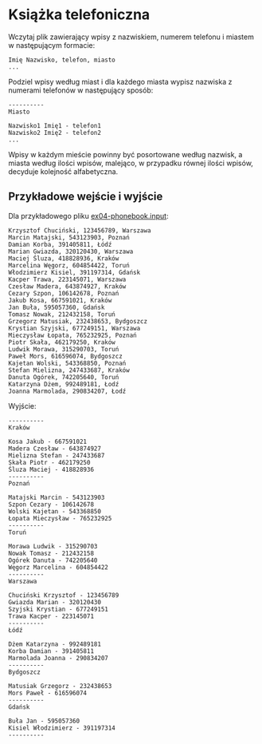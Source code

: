 # Książka telefoniczna
Wczytaj plik zawierający wpisy z nazwiskiem, numerem telefonu i miastem w
następującym formacie:
````
Imię Nazwisko, telefon, miasto
...
````
Podziel wpisy według miast i dla każdego miasta wypisz nazwiska z numerami
telefonów w następujący sposób:
````
----------
Miasto

Nazwisko1 Imię1 - telefon1
Nazwisko2 Imię2 - telefon2
...
````

Wpisy w każdym mieście powinny być posortowane według nazwisk, a miasta
według ilości wpisów, malejąco, w przypadku równej ilości wpisów,
decyduje kolejność alfabetyczna.

## Przykładowe wejście i wyjście
Dla przykładowego pliku [ex04-phonebook.input](https://github.com/slimakuj/perl/blob/devel/class03/exercises/ex04-phonebook.input):
````
Krzysztof Chuciński, 123456789, Warszawa
Marcin Matajski, 543123903, Poznań
Damian Korba, 391405811, Łódź
Marian Gwiazda, 320120430, Warszawa
Maciej Śluza, 418828936, Kraków
Marcelina Węgorz, 604854422, Toruń
Włodzimierz Kisiel, 391197314, Gdańsk
Kacper Trawa, 223145071, Warszawa
Czesław Madera, 643874927, Kraków
Cezary Szpon, 106142678, Poznań
Jakub Kosa, 667591021, Kraków
Jan Buła, 595057360, Gdańsk
Tomasz Nowak, 212432158, Toruń
Grzegorz Matusiak, 232438653, Bydgoszcz
Krystian Szyjski, 677249151, Warszawa
Mieczysław Łopata, 765232925, Poznań
Piotr Skała, 462179250, Kraków
Ludwik Morawa, 315290703, Toruń
Paweł Mors, 616596074, Bydgoszcz
Kajetan Wolski, 543368850, Poznań
Stefan Mielizna, 247433687, Kraków
Danuta Ogórek, 742205640, Toruń
Katarzyna Dżem, 992489181, Łodź
Joanna Marmolada, 290834207, Łodź
````
Wyjście:
````
----------
Kraków

Kosa Jakub - 667591021
Madera Czesław - 643874927
Mielizna Stefan - 247433687
Skała Piotr - 462179250
Śluza Maciej - 418828936
----------
Poznań

Matajski Marcin - 543123903
Szpon Cezary - 106142678
Wolski Kajetan - 543368850
Łopata Mieczysław - 765232925
----------
Toruń

Morawa Ludwik - 315290703
Nowak Tomasz - 212432158
Ogórek Danuta - 742205640
Węgorz Marcelina - 604854422
----------
Warszawa

Chuciński Krzysztof - 123456789
Gwiazda Marian - 320120430
Szyjski Krystian - 677249151
Trawa Kacper - 223145071
----------
Łódź

Dżem Katarzyna - 992489181
Korba Damian - 391405811
Marmolada Joanna - 290834207
----------
Bydgoszcz

Matusiak Grzegorz - 232438653
Mors Paweł - 616596074
----------
Gdańsk

Buła Jan - 595057360
Kisiel Włodzimierz - 391197314
----------
````
